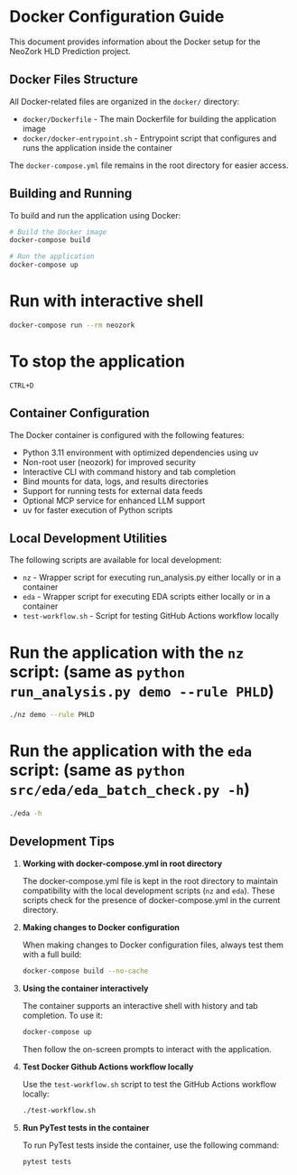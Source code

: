 # Docker Configuration Guide

This document provides information about the Docker setup for the NeoZork HLD Prediction project.

## Docker Files Structure

All Docker-related files are organized in the `docker/` directory:

- `docker/Dockerfile` - The main Dockerfile for building the application image
- `docker/docker-entrypoint.sh` - Entrypoint script that configures and runs the application inside the container

The `docker-compose.yml` file remains in the root directory for easier access.

## Building and Running

To build and run the application using Docker:

```bash
# Build the Docker image
docker-compose build

# Run the application
docker-compose up
```

# Run with interactive shell
```bash
docker-compose run --rm neozork
```

# To stop the application
```shell  
CTRL+D
```

## Container Configuration

The Docker container is configured with the following features:

- Python 3.11 environment with optimized dependencies using uv
- Non-root user (neozork) for improved security
- Interactive CLI with command history and tab completion
- Bind mounts for data, logs, and results directories
- Support for running tests for external data feeds
- Optional MCP service for enhanced LLM support
- uv for faster execution of Python scripts

## Local Development Utilities

The following scripts are available for local development:

- `nz` - Wrapper script for executing run_analysis.py either locally or in a container
- `eda` - Wrapper script for executing EDA scripts either locally or in a container
- `test-workflow.sh` - Script for testing GitHub Actions workflow locally

# Run the application with the `nz` script: (same as `python run_analysis.py demo --rule PHLD`)

```bash
./nz demo --rule PHLD
```

# Run the application with the `eda` script: (same as `python src/eda/eda_batch_check.py -h`)

```bash  
./eda -h
```

## Development Tips

1. **Working with docker-compose.yml in root directory**
   
   The docker-compose.yml file is kept in the root directory to maintain compatibility with the local development scripts (`nz` and `eda`). These scripts check for the presence of docker-compose.yml in the current directory.

2. **Making changes to Docker configuration**

   When making changes to Docker configuration files, always test them with a full build:
   
   ```bash
   docker-compose build --no-cache
   ```

3. **Using the container interactively**

   The container supports an interactive shell with history and tab completion. To use it:
   
   ```bash
   docker-compose up
   ```
   
   Then follow the on-screen prompts to interact with the application.

4. **Test Docker Github Actions workflow locally**

   Use the `test-workflow.sh` script to test the GitHub Actions workflow locally:
   
   ```bash
   ./test-workflow.sh
   ```

5. **Run PyTest tests in the container**

   To run PyTest tests inside the container, use the following command:
   
   ```bash
   pytest tests
   ```
